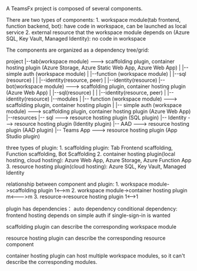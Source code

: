 A TeamsFx project is composed of several components.

There are two types of components:
    1. workspace module(tab frontend, function backend, bot): have code in workspace, can be launched as local service 
    2. external resource that the workspace module depends on (Azure SQL, Key Vault, Managed Identity): no code in workspace

The components are organized as a dependency tree/grid:

project
  |--tab(workspace module) ---> scaffolding plugin, container hosting plugin (Azure Storage, Azure Static Web App, Azure Web App)
  |	  |--simple auth (workspace module)
  |	  |--function (workspace module)
  |			|--sql (resource)
  |			|   |--identity(resource, peer)
  |			|--identity(resource)
  |--bot(workspace module) ---> scaffolding plugin, container hosting plugin (Azure Web App)
  |	  |--sql(resource)
  |	  |   |--identity(resource, peer)
  |	  |--identity(resource)
  |--modules
  |   |-- function (workspace module) ---> scaffolding plugin, container hosting plugin
  |   |-- simple auth (workspace module) ---> scaffolding plugin, container hosting plugin (Azure Web App)
  |--resources
	  |-- sql ---> resource hosting plugin (SQL plugin)
	  |-- Identity ---> resource hosting plugin (Identity plugin)
	  |-- AAD ---> resource hosting plugin (AAD plugin)
	  |-- Teams App ---> resource hosting plugin (App Studio plugin)
	  
	  

	
three types of plugin: 
	1. scaffolding plugin: Tab Frontend scaffolding, Function scaffolding, Bot Scaffolding
	2. container hosting plugin(local hosting, cloud hosting): Azure Web App, Azure Storage, Azure Function App
	3. resource hosting plugin(cloud hosting): Azure SQL, Key Vault, Managed Identity

relationship between component and plugin:
	1. workspace module->scaffolding plugin 1<-->m
	2. workspace module->container hosting plugin   m<--->m
	3. resource->resource hosting plugin   1<-->1

plugin has dependencies：
	auto dependency
	conditional dependency: frontend hosting depends on simple auth if single-sign-in is wanted 
	

scaffolding plugin can describe the corresponding workspace module

resource hosting plugin can describe the corresponding resource component

container hosting plugin can host multiple workspace modules, so it can't describe the corresponding modules.

